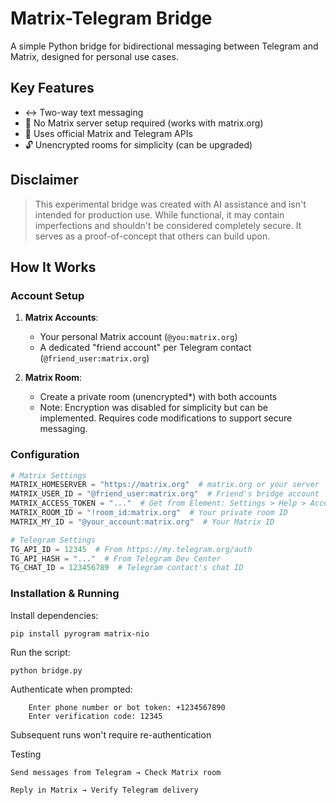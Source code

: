 # Matrix-Telegram Bridge

A simple Python bridge for bidirectional messaging between Telegram and Matrix, designed for personal use cases.

## Key Features
- ↔️ Two-way text messaging
- 🚀 No Matrix server setup required (works with matrix.org)
- 🤖 Uses official Matrix and Telegram APIs
- 🔓 Unencrypted rooms for simplicity (can be upgraded)

## Disclaimer
> This experimental bridge was created with AI assistance and isn't intended for production use. While functional, it may contain imperfections and shouldn't be considered completely secure. It serves as a proof-of-concept that others can build upon.

## How It Works

### Account Setup
1. **Matrix Accounts**:
   - Your personal Matrix account (`@you:matrix.org`)
   - A dedicated "friend account" per Telegram contact (`@friend_user:matrix.org`)

2. **Matrix Room**:
   - Create a private room (unencrypted*) with both accounts
   - Note: Encryption was disabled for simplicity but can be implemented. Requires code modifications to support secure messaging.


### Configuration
```python
# Matrix Settings
MATRIX_HOMESERVER = "https://matrix.org"  # matrix.org or your server
MATRIX_USER_ID = "@friend_user:matrix.org"  # Friend's bridge account
MATRIX_ACCESS_TOKEN = "..."  # Get from Element: Settings > Help > Access Token
MATRIX_ROOM_ID = "!room_id:matrix.org"  # Your private room ID
MATRIX_MY_ID = "@your_account:matrix.org"  # Your Matrix ID

# Telegram Settings
TG_API_ID = 12345  # From https://my.telegram.org/auth
TG_API_HASH = "..."  # From Telegram Dev Center
TG_CHAT_ID = 123456789  # Telegram contact's chat ID

```

### Installation & Running

Install dependencies:
```
pip install pyrogram matrix-nio
```

Run the script:
```
python bridge.py
```

Authenticate when prompted:
```
    Enter phone number or bot token: +1234567890
    Enter verification code: 12345
```
  Subsequent runs won't require re-authentication

Testing

    Send messages from Telegram → Check Matrix room

    Reply in Matrix → Verify Telegram delivery
